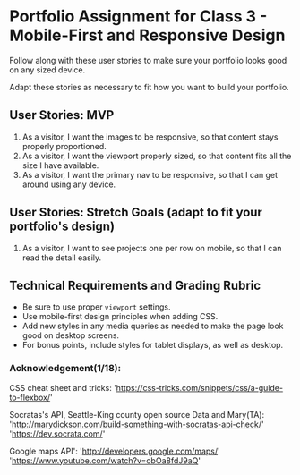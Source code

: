 # Portfolio Assignment for Class 3 - Mobile-First and Responsive Design

Follow along with these user stories to make sure your portfolio looks good on any sized device.

Adapt these stories as necessary to fit how you want to build your portfolio.

## User Stories: MVP
  1. As a visitor, I want the images to be responsive, so that content stays properly proportioned.
  1. As a visitor, I want the viewport properly sized, so that content fits all the size I have available.
  1. As a visitor, I want the primary nav to be responsive, so that I can get around using any device.

## User Stories: Stretch Goals (adapt to fit your portfolio's design)
  1. As a visitor, I want to see projects one per row on mobile, so that I can read the detail easily.

## Technical Requirements and Grading Rubric
 - Be sure to use proper `viewport` settings.
 - Use mobile-first design principles when adding CSS.
 - Add new styles in any media queries as needed to make the page look good on desktop screens.
 - For bonus points, include styles for tablet displays, as well as desktop.

### Acknowledgement(1/18):

CSS cheat sheet and tricks: 'https://css-tricks.com/snippets/css/a-guide-to-flexbox/'

Socratas's API, Seattle-King county open source Data and Mary(TA):
'http://marydickson.com/build-something-with-socratas-api-check/'
'https://dev.socrata.com/'

Google maps API':
'http://developers.google.com/maps/'
'https://www.youtube.com/watch?v=obOa8fdJ9aQ'
